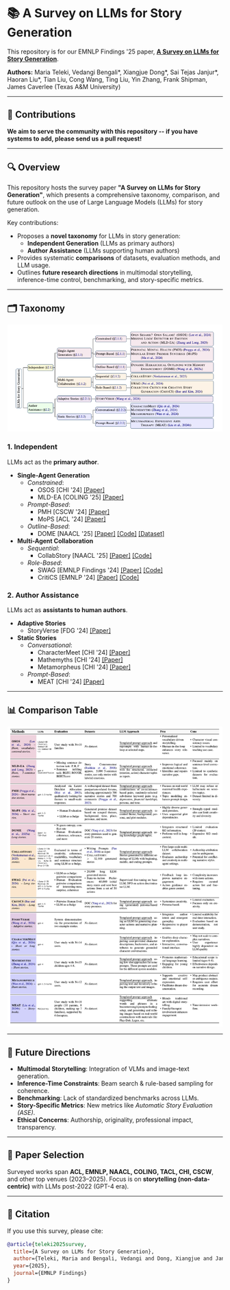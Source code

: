 # 📚 A Survey on LLMs for Story Generation

This repository is for our EMNLP Findings '25 paper, [**A Survey on LLMs for Story Generation**](./A_Survey_on_LLMs_for_Story_Generation.pdf). 

**Authors:** Maria Teleki, Vedangi Bengali*, Xiangjue Dong*, Sai Tejas Janjur*, Haoran Liu*, Tian Liu, Cong Wang, Ting Liu, Yin Zhang, Frank Shipman, James Caverlee (Texas A&M University)

---

## 🌟 Contributions

**We aim to serve the community with this repository -- if you have systems to add, please send us a pull request!**

---

## 🔍 Overview
This repository hosts the survey paper **"A Survey on LLMs for Story Generation"**, which presents a comprehensive taxonomy, comparison, and future outlook on the use of Large Language Models (LLMs) for story generation.

Key contributions:
- Proposes a **novel taxonomy** for LLMs in story generation:  
  - **Independent Generation** (LLMs as primary authors)  
  - **Author Assistance** (LLMs supporting human authors)
- Provides systematic **comparisons** of datasets, evaluation methods, and LLM usage.  
- Outlines **future research directions** in multimodal storytelling, inference-time control, benchmarking, and story-specific metrics.

---

## 🗂 Taxonomy

![taxonomy](./img/taxonomy.png)

### 1. Independent
LLMs act as the **primary author**.
- **Single-Agent Generation**
  - *Constrained*: 
    - OSOS [CHI '24] [[Paper]](https://dl.acm.org/doi/10.1145/3613904.3642580)
    - MLD-EA [COLING '25] [[Paper]](https://aclanthology.org/2025.coling-main.129/)
  - *Prompt-Based*: 
    - PMH [CSCW '24] [[Paper]](https://dl.acm.org/doi/10.1145/3678884.3681921)
    - MoPS [ACL '24] [[Paper]](https://aclanthology.org/2024.acl-long.117/)
  - *Outline-Based*: 
    - DOME [NAACL '25] [[Paper]](https://aclanthology.org/2025.naacl-long.63/) [[Code]](https://github.com/Qianyue-Wang/Generating-Long-form-Story-Using-Dynamic-Hierarchical-Outlining-with-Memory-Enhancement) [[Dataset]](https://github.com/Qianyue-Wang/DOME_dataset)
- **Multi-Agent Collaboration**
  - *Sequential*: 
    - CollabStory [NAACL '25] [[Paper]](https://aclanthology.org/2025.findings-naacl.203/) [[Code]](https://github.com/saranya-venkatraman/CollabStory)
  - *Role-Based*: 
    - SWAG [EMNLP Findings '24] [[Paper]](https://aclanthology.org/2024.findings-emnlp.824/) [[Code]](https://github.com/jonnypei/swag-storytelling)
    - CritiCS [EMNLP '24] [[Paper]](https://aclanthology.org/2024.emnlp-main.1046/) [[Code]](https://github.com/EMNLP-2024-CritiCS/Collective-Critics-for-Creative-Story-Generation)

### 2. Author Assistance
LLMs act as **assistants to human authors**.
- **Adaptive Stories**
  - StoryVerse [FDG '24] [[Paper]](https://dl.acm.org/doi/10.1145/3649921.3656987)
- **Static Stories**
  - *Conversational*: 
    - CharacterMeet [CHI '24] [[Paper]](https://dl.acm.org/doi/10.1145/3613904.3642105)
    - Mathemyths [CHI '24] [[Paper]](https://dl.acm.org/doi/10.1145/3613904.3642647) 
    - Metamorpheus [CHI '24] [[Paper]](https://dl.acm.org/doi/10.1145/3613904.3642410)
  - *Prompt-Based*: 
    - MEAT [CHI '24] [[Paper]](https://dl.acm.org/doi/10.1145/3613904.3642852)

---

## 📊 Comparison Table
![comparison table](./img/comparison-table.png)

---

## 🚀 Future Directions
- **Multimodal Storytelling**: Integration of VLMs and image-text generation.  
- **Inference-Time Constraints**: Beam search & rule-based sampling for coherence.  
- **Benchmarking**: Lack of standardized benchmarks across LLMs.  
- **Story-Specific Metrics**: New metrics like *Automatic Story Evaluation (ASE)*.  
- **Ethical Concerns**: Authorship, originality, professional impact, transparency.  

---

## 📑 Paper Selection
Surveyed works span **ACL, EMNLP, NAACL, COLING, TACL, CHI, CSCW**, and other top venues (2023–2025). Focus is on **storytelling (non-data-centric)** with LLMs post-2022 (GPT-4 era).

---

## 📌 Citation
If you use this survey, please cite:

```bibtex
@article{teleki2025survey,
  title={A Survey on LLMs for Story Generation},
  author={Teleki, Maria and Bengali, Vedangi and Dong, Xiangjue and Janjur, Sai Tejas and Liu, Haoran and Liu, Tian and Wang, Cong and Liu, Ting and Zhang, Yin and Shipman, Frank and Caverlee, James},
  year={2025},
  journal={EMNLP Findings}
}
```
